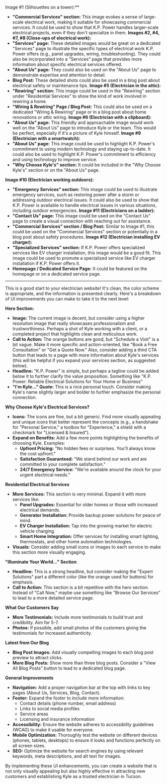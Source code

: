Image #1 (Silhouettes on a tower):**
* **"Commercial Services" section:** This image evokes a sense of large-scale electrical work, making it suitable for showcasing commercial services.  It could be used to show that K.P. Power handles larger-scale electrical projects, even if they don't specialize in them.
**Images #2, #4, #7, #8 (Close-ups of electrical work):**
* **"Services" page:** These detailed images would be great on a dedicated "Services" page to illustrate the specific types of electrical work K.P. Power offers (e.g., panel upgrades, wiring, troubleshooting). They could also be incorporated into a "Services" page that provides more information about specific electrical services offered. 
* **"About Us" page:** They could also be used on the "About Us" page to demonstrate expertise and attention to detail.
* **Blog Post:** These detailed shots could also be used in a blog post about electrical safety or maintenance tips.
**Image #5 (Electrician in the attic):**
* **"Rewiring" section:**  This image could be used in the "Rewiring" section under "Residential Services" to show the kind of work involved in rewiring a home.
* **"Wiring & Rewiring" Page / Blog Post:** This could also be used on a dedicated "Wiring & Rewiring" page or in a blog post about home renovations or attic wiring.
**Image #6 (Electrician with a clipboard):**
* **"About Us" page:** This friendly and approachable image would work well on the "About Us" page to introduce Kyle or the team. This would be perfect, especially if it's a picture of Kyle himself.
**Image #9 (Electrician with a smartwatch):**
* **"About Us" page:** This image could be used to highlight K.P. Power's commitment to using modern technology and staying up-to-date.  It could also be used to highlight K.P. Power's commitment to efficiency and using technology to improve service.
* **"Why Choose Kyle's" section:** It could be included in the "Why Choose Kyle's" section or on the "About Us" page.

**Image #10 (Electrician working outdoors):**
* **"Emergency Services" section:** This image could be used to illustrate emergency services, such as restoring power after a storm or addressing outdoor electrical issues. It could also be used to show that K.P. Power is available to handle electrical issues in various situations, including outdoor emergencies.
**Image #11 (Electricians on a ladder):**
* **"Contact Us" page:** This image could be used on the "Contact Us" page to create a visual connection with reaching out for assistance.
* **"Commercial Services" section / Blog Post:** Similar to Image #1, this could be used on the "Commercial Services" section or potentially in a blog post about safety procedures.
**Image #12 (Electrician installing EV charger):**
* **"Specialized Services" section:** If K.P. Power offers specialized services like EV charger installation, this image would be a good fit. This image could be used to promote a specialized service like EV charger installation if K.P. Power offers it.
* **Homepage / Dedicated Service Page:** It could be featured on the homepage or on a dedicated service page.


-----------------


This is a good start to your electrician website! It's clean, the color scheme is appropriate, and the information is presented clearly. Here's a breakdown of UI improvements you can make to take it to the next level:

**Hero Section:**

* **Image:** The current image is decent, but consider using a higher resolution image that really showcases professionalism and trustworthiness. Perhaps a shot of Kyle working with a client, or a completed project that highlights clean and meticulous work.  
* **Call to Action:**  The orange buttons are good, but "Schedule a Visit" is a bit vague. Make it more specific and action-oriented, like "Book a Free Consultation" or "Get a Quote Now." Also, consider adding a third CTA button that leads to a page with more information about Kyle's services (this will be helpful if you expand your services section, as suggested below).
* **Headline:** "K.P. Power" is simple, but perhaps a tagline could be added below it to further clarify the value proposition.  Something like "K.P. Power:  Reliable Electrical Solutions for Your Home or Business"
* **"I'm Kyle..." Quote:** This is a nice personal touch. Consider making Kyle's name slightly larger and bolder to further emphasize the personal connection.

**Why Choose Kyle's Electrical Services?**

* **Icons:** The icons are fine, but a bit generic. Find more visually appealing and unique icons that better represent the concepts (e.g., a handshake for "Personal Service," a toolbox for "Experience," a shield with a checkmark for "Licensed & Insured").
* **Expand on Benefits:**  Add a few more points highlighting the benefits of choosing Kyle.  Examples: 
    *  **Upfront Pricing:** "No hidden fees or surprises.  You'll always know the cost upfront." 
    * **Satisfaction Guaranteed:** "We stand behind our work and are committed to your complete satisfaction."
    * **24/7 Emergency Service:**  "We're available around the clock for your urgent electrical needs."

**Residential Electrical Services**

* **More Services:** This section is very minimal.  Expand it with more services like: 
    * **Panel Upgrades:**  Essential for older homes or those with increased electrical demands.
    * **Generator Installation:** Provide backup power solutions for peace of mind.
    * **EV Charger Installation:** Tap into the growing market for electric vehicle charging.
    * **Smart Home Integration:** Offer services for installing smart lighting, thermostats, and other home automation technologies.
* **Visuals:** Consider adding small icons or images to each service to make this section more visually engaging.

**"Illuminate Your World..." Section**

* **Headline:**  This is a strong headline, but consider making the "Expert Solutions" part a different color (like the orange used for buttons) for emphasis.
* **Call to Action:** This section is a bit repetitive with the hero section.  Instead of "Call Now," maybe use something like "Browse Our Services" to lead to a more detailed service page.

**What Our Customers Say**

* **More Testimonials:**  Include more testimonials to build trust and credibility. Aim for 5-7.
* **Photos:** If possible, add small photos of the customers giving the testimonials for increased authenticity.

**Latest from Our Blog**

* **Blog Post Images:** Add visually compelling images to each blog post preview to attract clicks.
* **More Blog Posts:** Show more than three blog posts.  Consider a "View All Blog Posts" button to lead to a dedicated blog page.

**General Improvements**

* **Navigation:** Add a proper navigation bar at the top with links to key pages (About Us, Services, Blog, Contact).
* **Footer:**  Expand the footer to include more information:  
    *  Contact details (phone number, email address)
    *  Links to social media profiles
    *  Service areas
    *  Licensing and insurance information 
* **Accessibility:** Ensure the website adheres to accessibility guidelines (WCAG) to make it usable for everyone.
* **Mobile Optimization:** Thoroughly test the website on different devices (phones, tablets, desktops) to ensure it looks and functions perfectly on all screen sizes.
* **SEO:**  Optimize the website for search engines by using relevant keywords, meta descriptions, and alt text for images.

By implementing these UI enhancements, you can create a website that is not only visually appealing but also highly effective in attracting new customers and establishing Kyle as a trusted electrician in Tucson.
